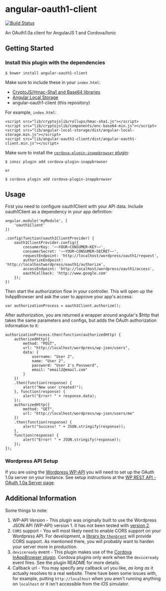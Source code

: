 # angular-oauth1-client 
[![Build Status](https://travis-ci.org/seanfisher/angular-oauth1-client.svg?branch=master)](https://travis-ci.org/seanfisher/angular-oauth1-client)

An OAuth1.0a client for AngularJS 1 and Cordova/Ionic


## Getting Started

### Install this plugin with the dependencies

    $ bower install angular-oauth1-client

Make sure to include these in your `index.html`:

* [CryptoJS/Hmac-Sha1 and Base64 libraries](https://github.com/sytelus/CryptoJS)
* [Angular Local Storage](https://github.com/grevory/angular-local-storage)
* angular-oauth1-client (this repository)

For example, `index.html`:

    <script src="lib/cryptojslib/rollups/hmac-sha1.js"></script>
    <script src="lib/cryptojslib/components/enc-base64-min.js"></script>
    <script src="lib/angular-local-storage/dist/angular-local-storage.min.js"></script>
    <script src="lib/angular-oauth1-client/dist/angular-oauth1-client.min.js"></script>

Make sure to install the [`cordova-plugin-inappbrowser` plugin](https://github.com/apache/cordova-plugin-inappbrowser):

    $ ionic plugin add cordova-plugin-inappbrowser

    or

    $ cordova plugin add cordova-plugin-inappbrowser


## Usage

First you need to configure oauth1Client with your API data. Include oauth1Client as a dependency in your app definition:

    angular.module('myModule', [
        'oauth1Client'
    ])

    .config(function(oauth1ClientProvider) {
        oauth1ClientProvider.config({
            consumerKey: '~~YOUR~CONSUMER~KEY~~',
            consumerSecret: '~~YOUR~CONSUMER~SECRET~~',
            requestEndpoint: 'http://localhost/wordpress/oauth1/request',
            authorizeEndpoint: 'http://localhostwordpress/oauth1/authorize',
            accessEndpoint: 'http://localhost/wordpress/oauth1/access',
            oauthCallback: 'http://www.google.com'
        });
    })

Then start the authorization flow in your controller. This will open up the InAppBrowser and ask the user to approve your app's access:

    var authorizationProcess = oauth1Client.authorize();

After authorization, you are returned a wrapper around angular's $http that takes the same parameters and configs, but adds the OAuth authorization information to it:

    authorizationProcess.then(function(authorizedHttp) {
        authorizedHttp({
            method: "POST",
            url: "http://localhost/wordpress/wp-json/users",
            data: {
                username: "User 2",
                name: "User 2",
                password: "User 2's Password",
                email: "email2@email.com"
            }
        })
        .then(function(response) {
            alert("New user created!");
        }, function(response) {
            alert("Error! " + response.data);
        });
        authorizedHttp({
            method: "GET",
            url: "http://localhost/wordpress/wp-json/users/me"
        })
        .then(function(response) {
            alert("Success! " + JSON.stringify(response));
        },
        function(response) {
            alert("Error! " + JSON.stringify(response));
        });
    });

### Wordpress API Setup
If you are using the [Wordpress WP-API](https://wordpress.org/plugins/json-rest-api/) you will need to set up the OAuth 1.0a server on your instance. See setup instructions at the [WP REST API - OAuth 1.0a Server page](http://oauth1.wp-api.org/index.html).

## Additional Information

Some things to note:

1. WP-API Version - This plugin was originally built to use the Wordpress JSON API (WP-API) version 1. It has not been tested with [version 2](https://wordpress.org/plugins/rest-api/).
2. `CORS` support - You will most likely need to enable CORS support on your Wordpress API. For development, a [library by `thenbrent`](https://github.com/thenbrent/WP-API-CORS) will provide CORS support. As mentioned there, you will probably want to harden your server more in production.
3. `deviceready` event - This plugin makes use of the [Cordova InAppBrowser plugin](https://github.com/apache/cordova-plugin-inappbrowser). Cordova plugins only work when the `deviceready` event fires. See the plugin README for more details.
4. Callback url - You may specify any callback url you like, *as long as* it actually resolves to a real website. There have been some issues with, for example, putting `http://localhost` when you aren't running anything on `localhost` or it isn't accessible from the iOS simulator.
